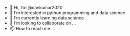 - 👋 Hi, I’m @navkumar2020
- 👀 I’m interested in python programming and data science
- 🌱 I’m currently learning data science
- 💞️ I’m looking to collaborate on ...
- 📫 How to reach me ...

<!---
navkumar2020/navkumar2020 is a ✨ special ✨ repository because its `README.md` (this file) appears on your GitHub profile.
You can click the Preview link to take a look at your changes.
--->
